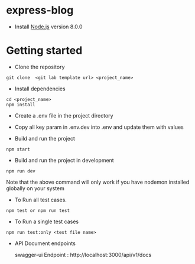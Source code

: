 # express-blog

- Install [Node.js](https://nodejs.org/en/) version 8.0.0


# Getting started
- Clone the repository
```
git clone  <git lab template url> <project_name>
```
- Install dependencies
```
cd <project_name>
npm install
```
- Create a .env file in the project directory
- Copy all key param in .env.dev into .env and update them with values

- Build and run the project
```
npm start
```

- Build and run the project in development
```
npm run dev
```
Note that the above command will only work if you have nodemon installed globally on your system
- To Run all test cases.
```
npm test or npm run test
```

- To Run a single test cases
```
npm run test:only <test file name>
```

- API Document endpoints

  swagger-ui  Endpoint : http://localhost:3000/api/v1/docs 

